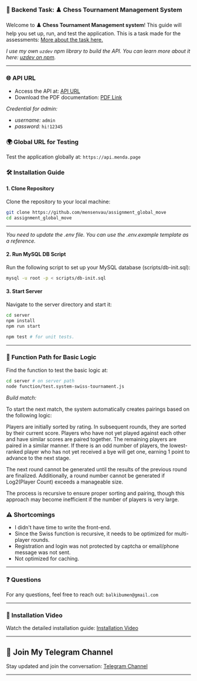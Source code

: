 ### 🚀  Backend Task: ♟️ Chess Tournament Management System 

Welcome to **♟️ Chess Tournament Management system**! This guide will help you set up, run, and test the application.
This is a task made for the assessments: [More about the task here.](https://globalmove.notion.site/47c1d6a94a5843cb87c79251431c68f4?v=1158b9d6ed0d41a8ae0d3f119d857d0f)

_I use my own `uzdev` npm library to build the API. You can learn more about it here: [uzdev on npm](https://www.npmjs.com/package/uzdev)._

--- 

### 🌐 API URL

- Access the API at: [API URL](https://documenter.getpostman.com/view/36794346/2sA3kSnNbN)
- Download the PDF documentation: [PDF Link](/scripts/AssignmentGlobalMoveBackendChessTournamentManagementSystem.pdf)

_Credential for admin:_

- _username:_ `admin`
- _password:_ `hi!12345`

### 🌍 Global URL for Testing

Test the application globally at: ```https://api.menda.page```

### 🛠️ Installation Guide

#### 1. Clone Repository

Clone the repository to your local machine:

```sh
git clone https://github.com/mensenvau/assignment_global_move
cd assignment_global_move
```
---

_You need to update the .env file. You can use the .env.example template as a reference._

#### 2. Run MySQL DB Script

Run the following script to set up your MySQL database (scripts/db-init.sql):

```sh
mysql -u root -p < scripts/db-init.sql
```

#### 3. Start Server

Navigate to the server directory and start it:

```sh
cd server
npm install
npm run start

npm test # for unit tests.
```

---

### 📁 Function Path for Basic Logic

Find the function to test the basic logic at:

```sh
cd server # on server path
node function/test.system-swiss-tournament.js
```

_Build match:_ 

To start the next match, the system automatically creates pairings based on the following logic:

Players are initially sorted by rating. In subsequent rounds, they are sorted by their current score.
Players who have not yet played against each other and have similar scores are paired together.
The remaining players are paired in a similar manner.
If there is an odd number of players, the lowest-ranked player who has not yet received a bye will get one, earning 1 point to advance to the next stage.

The next round cannot be generated until the results of the previous round are finalized. Additionally, a round number cannot be generated if Log2(Player Count) exceeds a manageable size.

The process is recursive to ensure proper sorting and pairing, though this approach may become inefficient if the number of players is very large.


### ⚠️ Shortcomings

- I didn't have time to write the front-end.
- Since the Swiss function is recursive, it needs to be optimized for multi-player rounds.
- Registration and login was not protected by captcha or email/phone message was not sent.
- Not optimized for caching. 

---

### ❓ Questions

For any questions, feel free to reach out: ```balkibumen@gmail.com```

---

### 🎥 Installation Video

Watch the detailed installation guide: [Installation Video](https://www.youtube.com/watch?v=324Cq_Y02Z4)

---

## 📢 Join My Telegram Channel

Stay updated and join the conversation: [Telegram Channel](https://t.me/mensenvau)

---